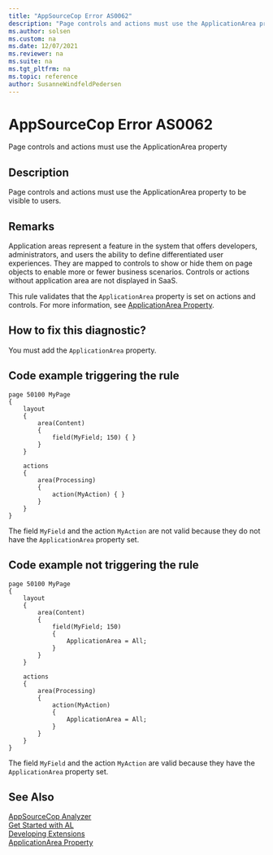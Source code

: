 ```yaml
---
title: "AppSourceCop Error AS0062"
description: "Page controls and actions must use the ApplicationArea property to be visible to users."
ms.author: solsen
ms.custom: na
ms.date: 12/07/2021
ms.reviewer: na
ms.suite: na
ms.tgt_pltfrm: na
ms.topic: reference
author: SusanneWindfeldPedersen
---
```

[//]: # (START>DO_NOT_EDIT)
[//]: # (IMPORTANT:Do not edit any of the content between here and the END>DO_NOT_EDIT.)
[//]: # (Any modifications should be made in the .xml files in the ModernDev repo.)
# AppSourceCop Error AS0062
Page controls and actions must use the ApplicationArea property

## Description
Page controls and actions must use the ApplicationArea property to be visible to users.

[//]: # (IMPORTANT: END>DO_NOT_EDIT)

## Remarks

Application areas represent a feature in the system that offers developers, administrators, and users the ability to define differentiated user experiences. They are mapped to controls to show or hide them on page objects to enable more or fewer business scenarios. Controls or actions without application area are not displayed in SaaS.

This rule validates that the `ApplicationArea` property is set on actions and controls. For more information, see [ApplicationArea Property](../properties/devenv-applicationarea-property.md).

## How to fix this diagnostic?

You must add the `ApplicationArea` property.

## Code example triggering the rule

```AL
page 50100 MyPage
{
    layout
    {
        area(Content)
        {
            field(MyField; 150) { }
        }
    }

    actions
    {
        area(Processing)
        {
            action(MyAction) { }
        }
    }
}
```

The field `MyField` and the action `MyAction` are not valid because they do not have the `ApplicationArea` property set.

## Code example not triggering the rule

```AL
page 50100 MyPage
{
    layout
    {
        area(Content)
        {
            field(MyField; 150)
            { 
                ApplicationArea = All;
            }
        }
    }

    actions
    {
        area(Processing)
        {
            action(MyAction) 
            {
                ApplicationArea = All;
            }
        }
    }
}
```

The field `MyField` and the action `MyAction` are valid because they have the `ApplicationArea` property set.

## See Also  
[AppSourceCop Analyzer](appsourcecop.md)  
[Get Started with AL](../devenv-get-started.md)  
[Developing Extensions](../devenv-dev-overview.md)  
[ApplicationArea Property](..//properties/devenv-applicationarea-property.md)  